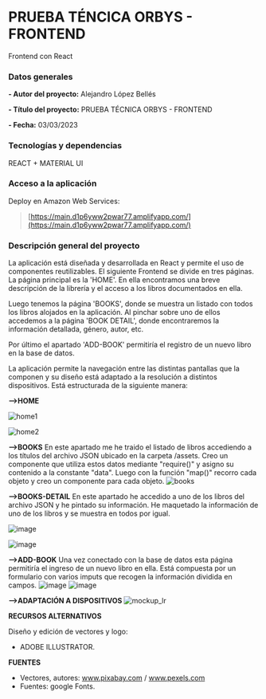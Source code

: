# PRUEBA TÉNCICA ORBYS - FRONTEND
Frontend con React

### Datos generales

**- Autor del proyecto:** Alejandro López Bellés

**- Título del proyecto:** PRUEBA TÉCNICA ORBYS - FRONTEND

**- Fecha:** 03/03/2023

 ### Tecnologías  y dependencias
 REACT + MATERIAL UI 

 ### Acceso a la aplicación
 
 Deploy en Amazon Web Services:

> [https://main.d1p6yww2pwar77.amplifyapp.com/](https://main.d1p6yww2pwar77.amplifyapp.com/)


 ### Descripción general del proyecto 

La aplicación está diseñada y desarrollada en React y permite el uso de componentes reutilizables. El siguiente Frontend se divide en tres páginas. 
La página principal es la 'HOME'. En ella encontramos una breve descripción de la librería y el acceso a los libros documentados en ella. 

Luego tenemos la página 'BOOKS', donde se muestra un listado con todos los libros alojados en la aplicación. Al pinchar sobre uno de ellos accedemos a la página 'BOOK DETAIL', donde encontraremos la información detallada, género, autor, etc. 

Por último el apartado 'ADD-BOOK' permitiría el registro de un nuevo libro en la base de datos. 

La aplicación permite la navegación entre las distintas pantallas que la componen y su diseño está adaptado a la resolución a distintos dispositivos. Está estructurada de la siguiente manera:

**-->HOME** 

![home1](https://user-images.githubusercontent.com/113507322/222691062-0efbbad0-3aed-47aa-ad6d-aae2b4cc230a.png)

![home2](https://user-images.githubusercontent.com/113507322/222691042-007f4689-d9b2-47c3-bedb-53ab6ffddd95.png)

**-->BOOKS** 
En este apartado me he traido el listado de libros accediendo a los títulos del archivo JSON ubicado en la carpeta /assets. Creo un componente que utiliza estos datos mediante "require()" y asigno su contenido a la constante "data". Luego con la función "map()" recorro cada objeto y creo un componente para cada objeto. 
![books](https://user-images.githubusercontent.com/113507322/222691566-b6938ca1-d358-47fc-9c3b-22156190c655.png)

**-->BOOKS-DETAIL** 
En este apartado he accedido a uno de los libros del archivo JSON y he pintado su información. He maquetado la información de uno de los libros y se muestra en todos por igual. 

![image](https://user-images.githubusercontent.com/113507322/222692106-57ba4200-5678-4e57-8ac3-5b704207a040.png)

![image](https://user-images.githubusercontent.com/113507322/222692204-59df21e4-ca78-4fef-874f-7a311c9ae337.png)

**-->ADD-BOOK** 
Una vez conectado con la base de datos esta página permitiría el ingreso de un nuevo libro en ella. Está compuesta por un formulario con varios imputs que recogen la información dividida en campos. 
![image](https://user-images.githubusercontent.com/113507322/222692429-1d4cee12-e922-4c01-9084-394c5942c66d.png)
![image](https://user-images.githubusercontent.com/113507322/222692557-90228327-5a17-4443-8636-de3d0218819c.png)

**-->ADAPTACIÓN A DISPOSITIVOS**
![mockup_lr](https://user-images.githubusercontent.com/113507322/222693050-088cec3d-dd6a-4a9f-946f-954b3cec7dd4.png)

**RECURSOS ALTERNATIVOS**

Diseño y edición de vectores y logo:
  - ADOBE ILLUSTRATOR. 

**FUENTES**

- Vectores, autores:  www.pixabay.com / www.pexels.com
- Fuentes: google Fonts. 

